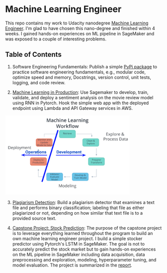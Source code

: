 # Machine Learning Engineer

This repo contains my work to Udacity nanodegree [Machine Learning Engineer](https://www.udacity.com/course/machine-learning-engineer-nanodegree--nd009t). I'm glad to have chosen this nano-degree and finished within 4 weeks. I gained hands-on experiences on ML pipeline in SageMaker and was exposed to a couple of interesting problems.

## Table of Contents

1. Software Engineering Fundamentals: Publish a simple [PyPi package](https://github.com/scumabo/Number-Guessing-Game) to practice software engineering fundamentals, e.g., modular code, optimize speed and memory, Docstrings, version control, unit tests, logging, and code review.

2. [Machine Learning in Production](SentimentLSTM): Use Sagemaker to develop, train, validate, and deploy a sentiment analysis on the movie review model using RNN in Pytorch. Hook the simple web app with the deployed endpoint using Lambda and API Gateway services in AWS.
<img src="images/2020-05-20-16-46-43.png" alt="drawing" width="400"/>

3. [Plagiarism Detection](plagiarism_detection): Build a plagiarism detector that examines a text file and performs binary classification; labeling that file as either plagiarized or not, depending on how similar that text file is to a provided source text.


4. [Capstone Project: Stock Prediction](Capstone_stock_prediction): The purpose of the capstone project is to leverage everything learned throughout the program to build an own machine learning engineer project. I build a simple stocker predictor using Pytorch's LSTM in SageMaker. The goal is not to accurately predict the stock market but to gain hands-on experiences on the ML pipeline in SageMaker including data acquisition, data preprocessing and exploration, modeling, hyperparameter tuning, and model evaluation. The project is summarized in the [report](Capstone_stock_prediction/MLND_Capstone_Project_Report.pdf).



<!-- 
### TODO

![](2020-05-18-20-35-07.png) -->